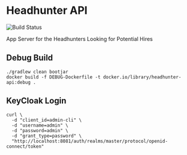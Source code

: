 # Headhunter API
![Build Status](https://codebuild.us-east-1.amazonaws.com/badges?uuid=eyJlbmNyeXB0ZWREYXRhIjoiY1V5YW5HVGRPNW9xVmR3dHlBRURDTlVaUU9wVmxpS1NCWWM5WkN1ZnpzeUtjUXQxWHlOcGl2Yi9UZUZSOWlBdzZIYk5NWUZzcnFwRCtGYmp0NjQ5dEJFPSIsIml2UGFyYW1ldGVyU3BlYyI6ImFWOWQzNkNOd1hwY01RUVkiLCJtYXRlcmlhbFNldFNlcmlhbCI6MX0%3D&branch=master)

App Server for the Headhunters Looking for Potential Hires

## Debug Build
```
./gradlew clean bootjar
docker build -f DEBUG-Dockerfile -t docker.io/library/headhunter-api:debug .
```

## KeyCloak Login
```shell
curl \
  -d "client_id=admin-cli" \
  -d "username=admin" \
  -d "password=admin" \   
  -d "grant_type=password" \
  "http://localhost:8081/auth/realms/master/protocol/openid-connect/token"
```